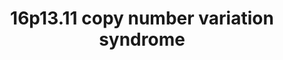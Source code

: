 ---
annotations: []
authors:
- Alval
- Egonw
citedin: ''
communities:
- RareDiseases
- RareDiseases
description: 'Copy number variations in the region 16p13.11 (exact position: chr16:15511655-16293689
  (GRCh37), are rare, pathological mutations in the human genome. It is a risk variation
  for neuropsychiatric diseases like schizophrenia (Kirov et al. 2014, 10.1016/j.biopsych.2013.07.022)'
last-edited: 2024-12-18
ndex: null
organisms:
- Homo sapiens
redirect_from:
- /index.php/Pathway:WP5502
- /instance/WP5502
- /instance/WP5502_r136092
revision: r136092
schema-jsonld:
- '@context': https://schema.org/
  '@id': https://wikipathways.github.io/pathways/WP5502.html
  '@type': Dataset
  creator:
    '@type': Organization
    name: WikiPathways
  description: 'Copy number variations in the region 16p13.11 (exact position: chr16:15511655-16293689
    (GRCh37), are rare, pathological mutations in the human genome. It is a risk variation
    for neuropsychiatric diseases like schizophrenia (Kirov et al. 2014, 10.1016/j.biopsych.2013.07.022)'
  keywords:
  - ABCC1
  - ABCC6
  - ACTR10
  - ACTR1A
  - ACTR1B
  - BMERB1
  - CEP170
  - CEP20
  - DCP1A
  - DCP2
  - DCTN1
  - DCTN4
  - DCTN6
  - DISC1
  - ENSG00000261130
  - GATA3
  - KIAA0753
  - MARF1
  - MYH11
  - NDE1
  - OFD1
  - PAFAH1B1
  - PCM1
  - PLAG1
  - PLAGL1
  - PLK1
  - RAP1A
  - RAPGEF4
  - RPL15P20
  - RPL17P40
  - cAMP
  license: CC0
  name: '16p13.11 copy number variation syndrome '
seo: CreativeWork
title: '16p13.11 copy number variation syndrome '
wpid: WP5502
---